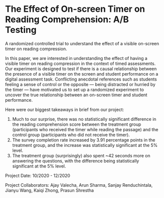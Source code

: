 # The Effect of On-screen Timer on Reading Comprehension: A/B Testing
A randomized controlled trial to understand the effect of a visible on-screen timer on reading compression.

In this paper, we are interested in understanding the effect of having a visible timer on reading compression in the context of timed assessments. Our experiment is designed to test if there is a causal relationship between the presence of a visible timer on the screen and student performance on a digital assessment task. Conflicting anecdotal references such as students feeling a sense of control or the opposite — being distracted or hurried by the timer — have motivated us to set up a randomized experiment to uncover the true relationship between an on-screen timer and student performance.

Here were our biggest takeaways in brief from our project:

1. Much to our surprise, there was no statistically significant difference in the reading comprehension score between the treatment group (participants who received the timer while reading the passage) and the control group (participants who did not receive the timer).
2. The survey completion rate increased by 3.91 percentage points in the treatment group, and the increase was statistically significant at the 5% level.
3. The treatment group (surprisingly) also spent ~42 seconds more on answering the questions, with the difference being statistically significant at the 5% level.

Project Date: 10/2020 - 12/2020

Project Collaborators: Ajay Valecha, Arun Sharma, Sanjay Renduchintala, Jianyu Wang, Kaiqi Zhong, Prasun Shrestha
